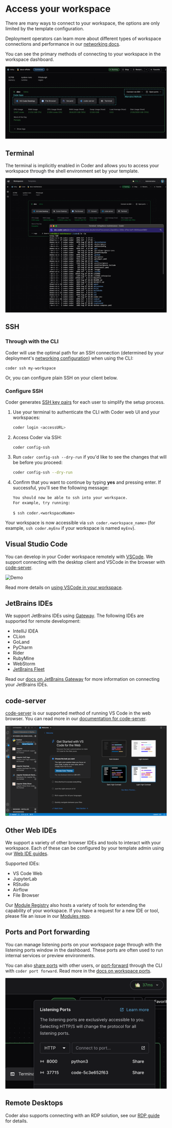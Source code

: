 # Access your workspace

There are many ways to connect to your workspace, the options are only limited
by the template configuration.

Deployment operators can learn more about different types of workspace
connections and performance in our
[networking docs](../../admin/infrastructure/index.md).

You can see the primary methods of connecting to your workspace in the workspace
dashboard.

![Workspace View](../../images/user-guides/workspace-view-connection-annotated.png)

## Terminal

The terminal is implicitly enabled in Coder and allows you to access your
workspace through the shell environment set by your template.

![Terminal Access](../../images/user-guides/terminal-access.png)

## SSH

### Through with the CLI

Coder will use the optimal path for an SSH connection (determined by your
deployment's [networking configuration](../../admin/infrastructure/index.md))
when using the CLI:

```console
coder ssh my-workspace
```

Or, you can configure plain SSH on your client below.

### Configure SSH

Coder generates [SSH key pairs](../../admin/security/secrets.md#ssh-keys) for
each user to simplify the setup process.

1. Use your terminal to authenticate the CLI with Coder web UI and your workspaces:

   ```bash
   coder login <accessURL>
   ```

1. Access Coder via SSH:

   ```console
   coder config-ssh
   ```

1. Run `coder config-ssh --dry-run` if you'd like to see the changes that will be
   before you proceed:

   ```bash
   coder config-ssh --dry-run
   ```

1. Confirm that you want to continue by typing **yes** and pressing enter. If
successful, you'll see the following message:

   ```console
   You should now be able to ssh into your workspace.
   For example, try running:
   
   $ ssh coder.<workspaceName>
   ```

Your workspace is now accessible via `ssh coder.<workspace_name>`
(for example, `ssh coder.myEnv` if your workspace is named `myEnv`).

## Visual Studio Code

You can develop in your Coder workspace remotely with
[VSCode](https://code.visualstudio.com/download). We support connecting with the
desktop client and VSCode in the browser with [code-server](#code-server).

![Demo](https://github.com/coder/vscode-coder/raw/main/demo.gif?raw=true)

Read more details on [using VSCode in your workspace](./vscode.md).

## JetBrains IDEs

We support JetBrains IDEs using
[Gateway](https://www.jetbrains.com/remote-development/gateway/). The following
IDEs are supported for remote development:

- IntelliJ IDEA
- CLion
- GoLand
- PyCharm
- Rider
- RubyMine
- WebStorm
- [JetBrains Fleet](./jetbrains.md#jetbrains-fleet)

Read our [docs on JetBrains Gateway](./jetbrains.md) for more information on
connecting your JetBrains IDEs.

## code-server

[code-server](https://github.com/coder/code-server) is our supported method of
running VS Code in the web browser. You can read more in our
[documentation for code-server](https://coder.com/docs/code-server/latest).

![code-server in a workspace](../../images/code-server-ide.png)

## Other Web IDEs

We support a variety of other browser IDEs and tools to interact with your
workspace. Each of these can be configured by your template admin using our
[Web IDE guides](../../admin/templates/extending-templates/web-ides.md).

Supported IDEs:

- VS Code Web
- JupyterLab
- RStudio
- Airflow
- File Browser

Our [Module Registry](https://registry.coder.com/modules) also hosts a variety
of tools for extending the capability of your workspace. If you have a request
for a new IDE or tool, please file an issue in our
[Modules repo](https://github.com/coder/modules/issues).

## Ports and Port forwarding

You can manage listening ports on your workspace page through with the listening
ports window in the dashboard. These ports are often used to run internal
services or preview environments.

You can also [share ports](./port-forwarding.md#sharing-ports) with other users,
or [port-forward](./port-forwarding.md#the-coder-port-forward-command) through
the CLI with `coder port forward`. Read more in the
[docs on workspace ports](./port-forwarding.md).

![Open Ports window](../../images/networking/listeningports.png)

## Remote Desktops

Coder also supports connecting with an RDP solution, see our
[RDP guide](./remote-desktops.md) for details.
